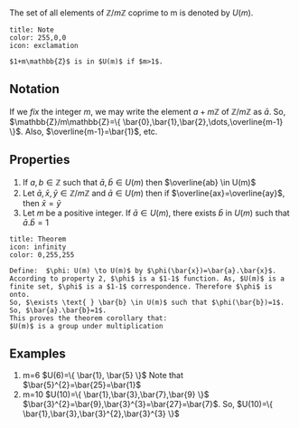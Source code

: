 The set of all elements of $\mathbb{Z}/m\mathbb{Z}$ coprime to m is denoted by $U(m)$.

```ad-note
title: Note
color: 255,0,0
icon: exclamation

$1+m\mathbb{Z}$ is in $U(m)$ if $m>1$.
```

## Notation

If we *fix* the integer $m$, we may write the element $a+m\mathbb{Z}$ of $\mathbb{Z}/m\mathbb{Z}$ as $\bar{a}$. So, $\mathbb{Z}/m\mathbb{Z}=\{ \bar{0},\bar{1},\bar{2},\dots,\overline{m-1} \}$. Also, $\overline{m-1}=\bar{1}$, etc.

## Properties

1. If $a,b \in \mathbb{Z}$ such that $\bar{a},\bar{b} \in U(m)$ then $\overline{ab} \in U(m)$
2. Let $\bar{a},\bar{x},\bar{y} \in \mathbb{Z}/m\mathbb{Z}$ and $\bar{a} \in U(m)$ then if $\overline{ax}=\overline{ay}$, then $\bar{x}=\bar{y}$
3. Let $m$ be a positive integer. If $\bar{a} \in U(m)$, there exists $\bar{b}$ in $U(m)$ such that $\bar{a}.\bar{b}=1$
```ad-note
title: Theorem
icon: infinity
color: 0,255,255

Define:  $\phi: U(m) \to U(m)$ by $\phi(\bar{x})=\bar{a}.\bar{x}$.
According to property 2, $\phi$ is a $1-1$ function. As, $U(m)$ is a finite set, $\phi$ is a $1-1$ correspondence. Therefore $\phi$ is onto.
So, $\exists \text{ } \bar{b} \in U(m)$ such that $\phi(\bar{b})=1$.
So, $\bar{a}.\bar{b}=1$.
This proves the theorem corollary that:
$U(m)$ is a group under multiplication
```

## Examples

1. m=6
	$U(6)=\{ \bar{1}, \bar{5} \}$
	Note that $\bar{5}^{2}=\bar{25}=\bar{1}$
2. m=10
	$U(10)=\{ \bar{1},\bar{3},\bar{7},\bar{9} \}$
	$\bar{3}^{2}=\bar{9},\bar{3}^{3}=\bar{27}=\bar{7}$. So,
	$U(10)=\{ \bar{1},\bar{3},\bar{3}^{2},\bar{3}^{3} \}$